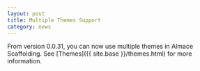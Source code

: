```yaml
---
layout: post
title: Multiple Themes Support
category: news
---
```


From version 0.0.31, you can now use multiple themes in Almace Scaffolding. See [Themes]({{ site.base }}/themes.html) for more information.

